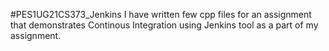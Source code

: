 #PES1UG21CS373_Jenkins
I have written few cpp files for an assignment that demonstrates Continous Integration using Jenkins tool as a part of my assignment.

